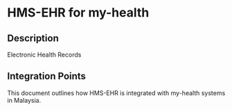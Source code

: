 # HMS-EHR for my-health

## Description

Electronic Health Records

## Integration Points

This document outlines how HMS-EHR is integrated with my-health systems in Malaysia.

